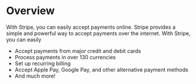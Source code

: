 # Overview

With Stripe, you can easily accept payments online. Stripe provides a simple
and powerful way to accept payments over the internet. With Stripe, you can
easily

- Accept payments from major credit and debit cards
- Process payments in over 130 currencies
- Set up recurring billing
- Accept Apple Pay, Google Pay, and other alternative payment methods
- And much more!
